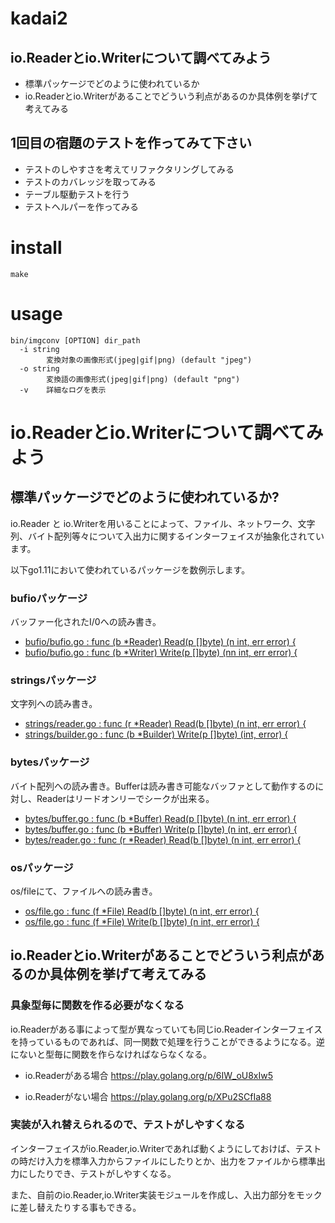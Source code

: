 # kadai2

## io.Readerとio.Writerについて調べてみよう
- 標準パッケージでどのように使われているか
- io.Readerとio.Writerがあることでどういう利点があるのか具体例を挙げて考えてみる

## 1回目の宿題のテストを作ってみて下さい
- テストのしやすさを考えてリファクタリングしてみる
- テストのカバレッジを取ってみる
- テーブル駆動テストを行う
- テストヘルパーを作ってみる

# install
```
make
```

# usage

```
bin/imgconv [OPTION] dir_path
  -i string
    	変換対象の画像形式(jpeg|gif|png) (default "jpeg")
  -o string
    	変換語の画像形式(jpeg|gif|png) (default "png")
  -v	詳細なログを表示
```

# io.Readerとio.Writerについて調べてみよう
## 標準パッケージでどのように使われているか?

io.Reader と io.Writerを用いることによって、ファイル、ネットワーク、文字列、バイト配列等々について入出力に関するインターフェイスが抽象化されています。

以下go1.11において使われているパッケージを数例示します。

### bufioパッケージ
バッファー化されたI/0への読み書き。

- [bufio/bufio.go : func (b *Reader) Read(p []byte) (n int, err error) {](https://github.com/golang/go/blob/go1.11/src/bufio/bufio.go#L190#L232)
- [bufio/bufio.go : func (b *Writer) Write(p []byte) (nn int, err error) {](https://github.com/golang/go/blob/go1.11/src/bufio/bufio.go#L601#L623)

### stringsパッケージ
文字列への読み書き。

- [strings/reader.go : func (r *Reader) Read(b []byte) (n int, err error) {](https://github.com/golang/go/blob/go1.11/src/strings/reader.go#L37#L45)
- [strings/builder.go : func (b *Builder) Write(p []byte) (int, error) {](https://github.com/golang/go/blob/go1.11/src/strings/builder.go#L82#L86)

### bytesパッケージ
バイト配列への読み書き。Bufferは読み書き可能なバッファとして動作するのに対し、Readerはリードオンリーでシークが出来る。

- [bytes/buffer.go : func (b *Buffer) Read(p []byte) (n int, err error) {](https://github.com/golang/go/blob/go1.11/src/bytes/buffer.go#L298#L314)
- [bytes/buffer.go : func (b *Buffer) Write(p []byte) (n int, err error) {](https://github.com/golang/go/blob/go1.11/src/bytes/buffer.go#L170#L177)
- [bytes/reader.go : func (r *Reader) Read(b []byte) (n int, err error) {](https://github.com/golang/go/blob/go1.11/src/bytes/reader.go#L39#L47)

### osパッケージ
os/fileにて、ファイルへの読み書き。

- [os/file.go : func (f *File) Read(b []byte) (n int, err error) {](https://github.com/golang/go/blob/go1.11/src/os/file.go#L104#L110)
- [os/file.go : func (f *File) Write(b []byte) (n int, err error) {](https://github.com/golang/go/blob/go1.11/src/os/file.go#L141#L160)

## io.Readerとio.Writerがあることでどういう利点があるのか具体例を挙げて考えてみる

### 具象型毎に関数を作る必要がなくなる
io.Readerがある事によって型が異なっていても同じio.Readerインターフェイスを持っているものであれば、同一関数で処理を行うことができるようになる。逆にないと型毎に関数を作らなければならなくなる。

- io.Readerがある場合
https://play.golang.org/p/6IW_oU8xIw5

- io.Readerがない場合
https://play.golang.org/p/XPu2SCfIa88

### 実装が入れ替えられるので、テストがしやすくなる

インターフェイスがio.Reader,io.Writerであれば動くようにしておけば、テストの時だけ入力を標準入力からファイルにしたりとか、出力をファイルから標準出力にしたりでき、テストがしやすくなる。

また、自前のio.Reader,io.Writer実装モジュールを作成し、入出力部分をモックに差し替えたりする事もできる。



